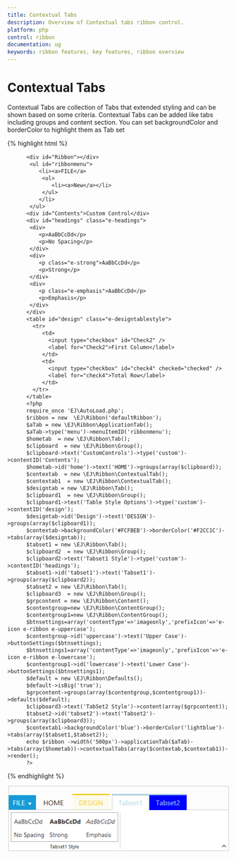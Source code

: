```yaml
---
title: Contextual Tabs
description: Overview of Contextual tabs ribbon control.
platform: php
control: ribbon
documentation: ug
keywords: ribbon features, key features, ribbon overview 
---
```


# Contextual Tabs

Contextual Tabs are collection of Tabs that extended styling and can be shown based on some criteria. Contextual Tabs can be added like tabs including groups and content section. You can set backgroundColor and borderColor to highlight them as Tab set

{% highlight html %}

          <div id="Ribbon"></div>
	       <ul id="ribbonmenu">
		      <li><a>FILE</a>    
		       <ul>
		          <li><a>New</a></li>
		       </ul>
		      </li>
	       </ul>
          <div id="Contents">Custom Control</div>
          <div id="headings" class="e-headings">
           <div>
              <p>AaBbCcDd</p>
              <p>No Spacing</p>
           </div>
           <div>
              <p class="e-strong">AaBbCcDd</p>
              <p>Strong</p>
           </div>
           <div>
              <p class="e-emphasis">AaBbCcDd</p>
              <p>Emphasis</p>
           </div>
          </div>
          <table id="design" class="e-designtablestyle">
            <tr>
               <td>
                 <input type="checkbox" id="Check2" />
                 <label for="Check2">First Column</label>
               </td>
               <td>
                 <input type="checkbox" id="check4" checked="checked" />
                 <label for="check4">Total Row</label>
               </td>
            </tr>
          </table>
          <?php
		  require_once 'EJ\AutoLoad.php';
          $ribbon = new  \EJ\Ribbon('defaultRibbon');
          $aTab = new \EJ\Ribbon\ApplicationTab();           
          $aTab->type('menu')->menuItemID('ribbonmenu');  
          $hometab  = new \EJ\Ribbon\Tab();
          $clipboard  = new \EJ\Ribbon\Group();
          $clipboard->text('CustomControls')->type('custom')->contentID('Contents');     
          $hometab->id('home')->text('HOME')->groups(array($clipboard));
          $contextab  = new \EJ\Ribbon\ContextualTab();
          $contextab1  = new \EJ\Ribbon\ContextualTab();
          $designtab = new \EJ\Ribbon\Tab();
          $clipboard1  = new \EJ\Ribbon\Group();
          $clipboard1->text('Table Style Options')->type('custom')->contentID('design');
          $designtab->id('Design')->text('DESIGN')->groups(array($clipboard1));
          $contextab->backgroundColor('#FCFBEB')->borderColor('#F2CC1C')->tabs(array($designtab));
          $tabset1 = new \EJ\Ribbon\Tab();
          $clipboard2  = new \EJ\Ribbon\Group();
          $clipboard2->text('Tabset1 Style')->type('custom')->contentID('headings');
          $tabset1->id('tabset1')->text('Tabset1')->groups(array($clipboard2));
          $tabset2 = new \EJ\Ribbon\Tab();
          $clipboard3  = new \EJ\Ribbon\Group();
          $grpcontent = new \EJ\Ribbon\Content();
          $contentgroup=new \EJ\Ribbon\ContentGroup();
          $contentgroup1=new \EJ\Ribbon\ContentGroup();
          $btnsettings=array('contentType'=>'imageonly','prefixIcon'=>'e-icon e-ribbon e-uppercase');
          $contentgroup->id('uppercase')->text('Upper Case')->buttonSettings($btnsettings);
          $btnsettings1=array('contentType'=>'imageonly','prefixIcon'=>'e-icon e-ribbon e-lowercase');
          $contentgroup1->id('lowercase')->text('Lower Case')->buttonSettings($btnsettings1);
          $default = new \EJ\Ribbon\Defaults();
          $default->isBig('true');
          $grpcontent->groups(array($contentgroup,$contentgroup1))->defaults($default);
          $clipboard3->text('TabSet2 Style')->content(array($grpcontent));
          $tabset2->id('tabset2')->text('Tabset2')->groups(array($clipboard3));
          $contextab1->backgroundColor('blue')->borderColor('lightblue')->tabs(array($tabset1,$tabset2));
          echo $ribbon ->width('500px')->applicationTab($aTab)->tabs(array($hometab))->contextualTabs(array($contextab,$contextab1))->render();
          ?>

{% endhighlight %}

![](Context/context_img1.png)